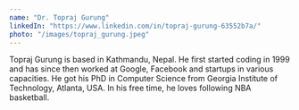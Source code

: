 ```yaml
---
name: "Dr. Topraj Gurung"
linkedIn: "https://www.linkedin.com/in/topraj-gurung-63552b7a/"
photo: "/images/topraj_gurung.jpeg"
---
```


Topraj Gurung is based in Kathmandu, Nepal. He first started coding in 1999 and has since then worked at Google, Facebook and startups in various capacities. He got his PhD in Computer Science from Georgia Institute of Technology, Atlanta, USA. In his free time, he loves following NBA basketball.
